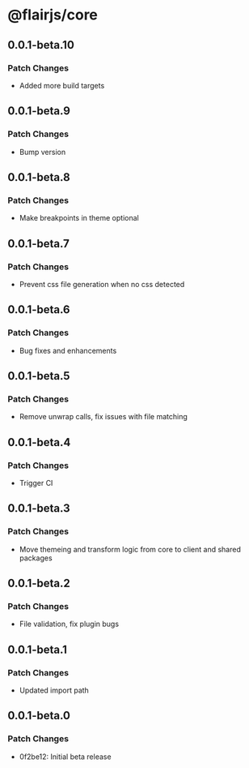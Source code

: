 # @flairjs/core

## 0.0.1-beta.10

### Patch Changes

- Added more build targets

## 0.0.1-beta.9

### Patch Changes

- Bump version

## 0.0.1-beta.8

### Patch Changes

- Make breakpoints in theme optional

## 0.0.1-beta.7

### Patch Changes

- Prevent css file generation when no css detected

## 0.0.1-beta.6

### Patch Changes

- Bug fixes and enhancements

## 0.0.1-beta.5

### Patch Changes

- Remove unwrap calls, fix issues with file matching

## 0.0.1-beta.4

### Patch Changes

- Trigger CI

## 0.0.1-beta.3

### Patch Changes

- Move themeing and transform logic from core to client and shared packages

## 0.0.1-beta.2

### Patch Changes

- File validation, fix plugin bugs

## 0.0.1-beta.1

### Patch Changes

- Updated import path

## 0.0.1-beta.0

### Patch Changes

- 0f2be12: Initial beta release
